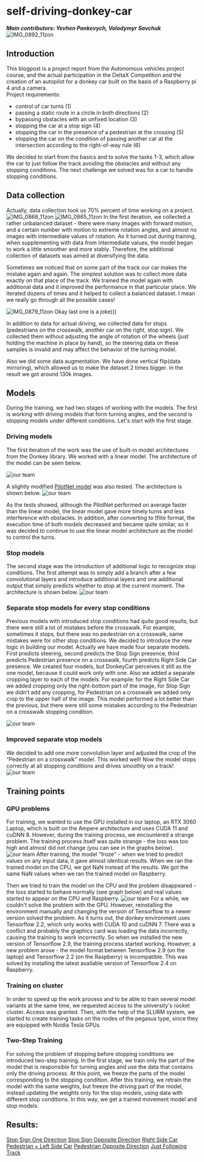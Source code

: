 # self-driving-donkey-car

_**Main contributors: Yevhen Pankevych, Volodymyr Savchuk**_
![IMG_0892_11zon](https://user-images.githubusercontent.com/56469845/204942743-5209e196-49d0-4a67-8e27-e92aac59e632.png)



## Introduction 

This blogpost is a project report from the Autonomous vehicles project course, and the actual participation 
in the DeltaX Competition and the creation of an autopilot for a donkey car built on the basis of a Raspberry pi 4 and a camera.  
Project requirements:
 * control of car turns (1)
 * passing a static route in a circle in both directions (2)
 * bypassing obstacles with an unfixed location (3)
 * stopping the car at a stop sign (4)
 * stopping the car in the presence of a pedestrian at the crossing (5)
 * stopping the car on the condition of passing another car at the intersection according to the right-of-way rule (6)

We decided to start from the basics and to solve the tasks 1-3, which allow the car to just follow the 
track avoiding the obstacles and without any stopping conditions. The next challenge we solved was for a car to handle stopping conditions. 


## Data collection

Actually, data collection took us 70% percent of time working on a project. 
![IMG_0868_11zon](https://user-images.githubusercontent.com/56469845/204942878-5e86f6eb-b8b6-450d-9bb6-880d23cb9634.png)
![IMG_0865_11zon](https://user-images.githubusercontent.com/56469845/204942893-948a8531-8143-4526-84cd-7fe615125c14.png)
In the first iteration, we collected a rather unbalanced dataset - there were many images with forward motion, and a certain number with motion to extreme rotation angles, and almost no images with intermediate values of rotation. As it turned out during training, when supplementing with data from intermediate values, the model began to work a little smoother and more stably. Therefore, the additional collection of datasets was aimed at diversifying the data.

Sometimes we noticed that on some part of the track our car makes the mistake again and again. The simplest solution was to collect more data exactly on that place of the track. We trained the model again with additional data and it improved the performance in that particular place. We iterated dozens of times and it helped to collect a balanced dataset. I mean we really go through all the possible cases!

![IMG_0879_11zon](https://user-images.githubusercontent.com/56469845/204942907-5877f83d-3517-4de6-9043-f178e7ca6edb.png)
Okay last one is a joke)))

In addition to data for actual driving, we collected data for stops (pedestrians on the crosswalk, another car on the right, stop sign). We collected them without adjusting the angle of rotation of the wheels (just holding the machine in place by hand), so the steering data on these samples is invalid and may affect the behavior of the turning model.

Also we did some data augmentation. We have done vertical flip(data mirroring), which allowed us to make the dataset 2 times bigger. In the result we got around 130k images.

## Models

During the training, we had two stages of working with the models. 
The first is working with driving models that form turning angles, 
and the second is stopping models under different conditions. 
Let's start with the first stage.

### Driving models

The first iteration of the work was the use of built-in model architectures from the Donkey library. We worked with a linear model. The architecture of the model can be seen below.

![our team](https://drive.google.com/uc?export=view&id=1sDtR4qYvJ4_bACUYD3hufAK4r5M2o_hI)

A slightly modified [PilotNet model](https://github.com/lhzlhz/PilotNet) was also tested. The architecture is shown below.
![our team](https://drive.google.com/uc?export=view&id=1FjW0Ll2-wysLdldq7viJbHsSVT23fqmL)

As the tests showed, although the PilotNet performed on average faster than the linear model, the linear model gave more timely turns and less interference with obstacles. In addition, after converting to tflite format, the execution time of both models decreased and became quite similar, so it was decided to continue to use the linear model architecture as the model to control the turns.

### Stop models

The second stage was the introduction of additional logic to recognize stop conditions. The first attempt was to simply add a branch after a few convolutional layers and introduce additional layers and one additional output that simply predicts whether to stop at the current moment. The architecture is shown below.
![our team](https://drive.google.com/uc?export=view&id=1_J7q17I9999dRoozSq4z7W5EvA5fcSqF)

### Separate stop models for every stop conditions

Previous models with introduced stop conditions had quite good results, but there were still a lot of mistakes before the crosswalk. For example, sometimes it stops, but there was no pedestrian on a crosswalk, same mistakes were for other stop conditions. We decided to introduce the new logic in building our model. Actually we have made four separate models. First predicts steering, second predicts the Stop Sign presence, third predicts Pedestrian presence on a crosswalk, fourth predicts Right Side Car presence. We created four models, but DonkeyCar perceives it still as the one model, because it could work only with one. Also we added a separate cropping layer to each of the models. For example: for the Right Side Car we added cropping only the right-bottom part of the image, for Stop Sign we didn’t add any cropping, for Pedestrian on a crosswalk we added only crop to the upper half of the image. This model performed a lot better than the previous, but there were still some mistakes according to the Pedestrian on a crosswalk stopping condition.

![our team](https://drive.google.com/uc?export=view&id=1I-1pKCJ9ZUCGO2zQIjtubc8Pufu-miKH)

### Improved separate stop models
We decided to add one more convolution layer and adjusted the crop of the “Pedestrian on a crosswalk” model. This worked well! Now the model stops correctly at all stopping conditions and drives smoothly on a track!
![our team](https://drive.google.com/uc?export=view&id=1xqpjrsOSi8iPTB2ehCgxMnDoca77RDDK)


## Training points

### GPU problems
For training, we wanted to use the GPU installed in our laptop, an RTX 3060 Laptop, which is built on the Ampere architecture and uses CUDA 11 and cuDNN 8. However, during the training process, we encountered a strange problem. The training process itself was quite strange - the loss was too high and almost did not change (you can see in the graphs below).
![our team](https://drive.google.com/uc?export=view&id=17_ynJcmxcs-fhLSJVo9U0VDx2ll8yiV1)
After training, the model "froze" - when we tried to predict values ​​on any input data, it gave almost identical results. When we ran the trained model on the CPU, we got NaN instead of the results. We got the same NaN values when we ran the trained model on Raspberry.

Then we tried to train the model on the CPU and the problem disappeared - the loss started to behave normally (see graph below) and real values started to appear on the CPU and Raspberry.
![our team](https://drive.google.com/uc?export=view&id=1sImHECWQAtlSLLNC9qKlnP73XsL5ruS4)
For a while, we couldn't solve the problem with the GPU. However, reinstalling the environment manually and changing the version of Tensorflow to a newer version solved the problem. As it turns out, the donkey environment uses Tensorflow 2.2, which only works with CUDA 10 and cuDNN 7. There was a conflict and probably the graphics card was loading the data incorrectly, causing the training to work incorrectly. So when we installed the new version of Tensorflow 2.9, the training process started working. However, a new problem arose - the model format between Tensorflow 2.9 (on the laptop) and Tensorflow 2.2 (on the Raspberry) is incompatible. This was solved by installing the latest available version of Tensorflow 2.4 on Raspberry.

### Training on cluster 

In order to speed up the work process and to be able to train several model variants at the same time, we requested access to the university's rocket cluster.  Access was granted. Then, with the help of the SLURM system, we started to create training tasks on the nodes of the pegasus type, since they are equipped with Nvidia Tesla GPUs.

### Two-Step Training

For solving the problem of stopping before stopping conditions we introduced two-step training. In the first stage, we train only the part of the model that is responsible for turning angles and use the data that contains only the driving process. At this point, we freeze the parts of the model corresponding to the stopping condition. After this training, we retrain the model with the same weights, but freeze the driving part of the model, instead updating the weights only for the stop models, using data with different stop conditions. In this way, we get a trained movement model and stop models.

## Results:

[Stop Sign One Direction](https://drive.google.com/file/d/1d9yG5tPl3bv6fO8Gf8YeWWMEOVZfkkrR/view?usp=sharing)
[Stop Sign Opposite Direction](https://drive.google.com/file/d/1WjwqWQXFzXb_H83h1KCs5WmSLjcpooNP/view?usp=sharing)
[Right Side Car](https://drive.google.com/file/d/1_67PnDQh4MBNoINuRF0GStAnFWP8zUZJ/view?usp=sharing)
[Pedestrian + Left Side Car](https://drive.google.com/file/d/1tIgGxVGBcvRxKx16Cb20XLj2pQ7n4EjN/view?usp=sharing)
[Pedestrian Opposite Direction](https://drive.google.com/file/d/1usGlsu0dj1t3P98rFtADU2WxV-SoUWGR/view?usp=sharing)
[Just Following Track](https://drive.google.com/file/d/1r8IeQSGxHCGHfuOi6e6oSKZ1Ox_PXmbJ/view?usp=sharing)
